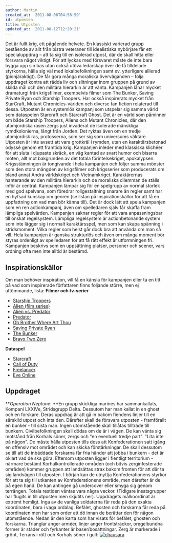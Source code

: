 ```yaml
---
author: Martin
created_at: '2011-08-06T04:58:59'
id: utposten
title: Utposten
updated_at: '2011-08-12T12:20:21'
---
```

Det är fullt krig, ett pågående helvete. En klassiskt varierad grupp bestående av allt från bistra veteraner till idealistiska nybörjare får ett specialuppdrag – att ta sig till en isolerad utpost, där de skall hitta eller försvara något viktigt. För att lyckas med försvaret måste de inte bara bygga upp sin bas utan också utöva ledarskap över de få tilldelade styrkorna, hålla sig väl med lokalbefolkningen samt ev. ytterligare allierad (pionjäraktigt). De får göra många moraliska överväganden – följa uppdraget kontra att rädda liv och slitningar inom gruppen på grund av skilda mål och den militära hierarkin är att vänta. Kampanjen lånar mycket dramaturgi från krigsfilmer, exempelvis filmer som The Bunker, Saving Private Ryan och Starship Troopers. Har också inspirerats mycket från StarCraft, Mutant Chronicles-världen och diverse fan fiction relaterad till dessa. Utposten är en systemlös kampanj som utspelar sig samma värld som dataspelen Starcraft och Starcraft Ghost. Det är en värld som påminner om både Starship Troopers, Aliens och Mutant Chronicles, där den utomjordiska rasen zergs just invaderat de isolerade mänskliga rymdkolonierna, långt från Jorden. Det ryktas även om en tredje utomjordisk ras, protosserna, som ser sig som universums väktare. Utposten är inte avsett att vara grottkräl i rymden, utan en karaktärsbetonad odyssé genom ett framtida krig. Kampanjen inleder med klassiska klichéer för att sluta i djupaste skräck, en väg kantad av svart humor och bisarra möten, allt mot bakgrunden av det totala förintelsekriget, apokalypsen. Krigsstämningen är tongivande i hela kampanjen och följer samma mönster som den stora mängden av krigsfilmer och krigsserier som producerats om bland annat Andra världskriget och Vietnamkriget. Karaktärernas hanterande av den militära hierarkin och de moraliska dilemman de ställs inför är central. Kampanjen lämpar sig för en spelgrupp av normal storlek med god spelvana, som föredrar rollgestaltning snarare än regler samt har en hyfsad kunskap om genren (se listan på inspirationskällor för att få en uppfattning om vad man bör känna till). Det är dock lätt att spela kampanjen som en ren actionkampanj, även om spelledaren själv får skaffa fram lämpliga spelvärden. Kampanjen saknar regler för att vara anpassningsbar till önskat regelsystem. Lämpliga regelsystem är actionbetonande system som inte lägger sig i normalt karaktärsspel, men som kan skapa spänning i stridsmoment. Vilka regler som helst går dock bra att använda om man så vill. Hela kampanjen är ganska strukturlös och även om många moment bör styras ordenligt av spelledaren för att få rätt effekt är utformningen fri. Kampanjen beskrivs som en uppsättning platser, personer och scener, vars ordning ofta men inte alltid är bestämd.

## Inspirationskällor

Om man behöver inspiration, vill få en känsla för kampanjen eller ta en titt på vad som inspirerade författaren finns följande större, men ej uttömmande, lista: **Filmer och tv-serier**

-   [Starship Troopers]
-   [Alien (film series)]
-   [Alien vs. Predator]
-   [Predator]
-   [Oh Brother Where Art Thou]
-   [Saving Private Ryan]
-   [The Bunker]
-   [Bravo Two Zero]

**Dataspel**

-   [Starcraft]
-   [Call of Duty]
-   [Freelancer]
-   [Eve Online]

## Uppdraget

***Operation Neptune*: **En grupp skickliga marines har sammankallats, Kompani LXXIVe, Stridsgrupp Delta. Dessutom har man kallat in en ghost och en forskare. Deras uppdrag är att gå in bakom fiendens linjer till en särskild utpost och inta den. Därefter skall de försvara utposten - framförallt en bunker - till sista man. Ingen utomstående skall tillåtas tillträde till bunkern. Civilbefolkningen skall dödas om de är i vägen. De kan vänta sig motstånd från Korhals söner, zergs och "en eventuell tredje part". "Lita inte på någon". De måste hålla utposten tills dess att Konfederationen satt igång en offensiv mot området och kan skicka förstärkningar. De skall dessutom se till att de inbäddade forskarna får fria händer att jobba i bunkern - det är oklart vad de ska göra. Eftersom utposten ligger i fientligt territorium - närmare bestämt Korhalkontrollerade områden (och bitvis zerginfesterade områden) kommer gruppen att landsättas strax bakom fronten för att där ta sig landvägen till utposten. I början kan de utnyttja Konfederationens styrkor för att ta sig till utkanten av Konfederationens område, men därefter är de på egen hand. De kan antingen gå undercover eller smyga sig genom terrängen. Totala restiden väntas vara några veckor. (Tidigare insatsgrupper har flugits in till utposten men skjutits ner). Uppdragets målkoordinat är extremt hemligt. Inga av de vanliga soldaterna får reda på den exakta koordinaten, bara i vaga ordalag. Befälet, ghosten och forskarna får reda på koordinaten men har som order att dö innan de berättar den för någon utomstående. Nedan är den karta som har visats för befälet, ghosten och forskarna. Trianglar anger arméer, linjer anger frontsträckor, oregelbundna former är städer och fyrkanter är baser/bosättningar. Zerg är markerade i grönt, Terrans i rött och Korhals söner i gult: [<img src="http://kampanj.ripperdoc.net/wp-content/uploads/chausara-1024x336.jpg" title="chausara" class="aligncenter size-large wp-image-781" />]

  [Starship Troopers]: http://en.wikipedia.org/wiki/Starship_Troopers_(film) "wikipedia:Starship Troopers (film)"
  [Alien (film series)]: http://en.wikipedia.org/wiki/Alien_(film_series) "wikipedia:Alien (film series)"
  [Alien vs. Predator]: http://en.wikipedia.org/wiki/Alien_vs._Predator "wikipedia:Alien vs. Predator"
  [Predator]: http://en.wikipedia.org/wiki/Predator_(film) "wikipedia:Predator (film)"
  [Oh Brother Where Art Thou]: http://en.wikipedia.org/wiki/Oh_Brother_Where_Art_Thou "wikipedia:Oh Brother Where Art Thou"
  [Saving Private Ryan]: http://en.wikipedia.org/wiki/Saving_Private_Ryan "wikipedia:Saving Private Ryan"
  [The Bunker]: http://en.wikipedia.org/wiki/The_Bunker_(2001_film) "wikipedia:The Bunker (2001 film)"
  [Bravo Two Zero]: http://en.wikipedia.org/wiki/Bravo_Two_Zero_(film) "wikipedia:Bravo Two Zero (film)"
  [Starcraft]: http://en.wikipedia.org/wiki/Starcraft "wikipedia:Starcraft"
  [Call of Duty]: http://en.wikipedia.org/wiki/Call_of_Duty "wikipedia:Call of Duty"
  [Freelancer]: http://en.wikipedia.org/wiki/Freelancer "wikipedia:Freelancer"
  [Eve Online]: http://en.wikipedia.org/wiki/Eve_Online "wikipedia:Eve Online"
  [<img src="http://kampanj.ripperdoc.net/wp-content/uploads/chausara-1024x336.jpg" title="chausara" class="aligncenter size-large wp-image-781" />]: http://kampanj.ripperdoc.net/wp-content/uploads/chausara.jpg